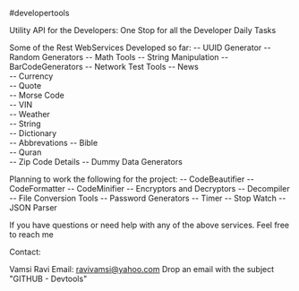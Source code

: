 #developertools

Utility API for the Developers: One Stop for all the Developer Daily Tasks

Some of the Rest WebServices Developed so far: 
-- UUID Generator 
-- Random Generators 
-- Math Tools 
-- String Manipulation 
-- BarCodeGenerators 
-- Network Test Tools 
-- News 		
-- Currency 	
-- Quote		
-- Morse Code	
-- VIN 			
-- Weather			
-- String 		
-- Dictionary	
-- Abbrevations
-- Bible		
-- Quran		
-- Zip Code	Details
-- Dummy Data Generators	

Planning to work the following for the project: 
-- CodeBeautifier 
-- CodeFormatter 
-- CodeMinifier 
-- Encryptors and Decryptors
-- Decompiler 
-- File Conversion Tools 
-- Password Generators 
-- Timer 
-- Stop Watch
-- JSON Parser


If you have questions or need help with any of the above services. Feel free to reach me

Contact:

Vamsi Ravi Email: ravivamsi@yahoo.com 
Drop an email with the subject "GITHUB - Devtools"